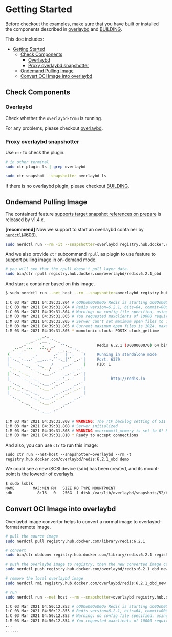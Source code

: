 # Getting Started

Before checkout the examples, make sure that you have built or installed the components described in [overlaybd](https://github.com/containerd/overlaybd/blob/main/README.md) and [BUILDING](BUILDING.md).

This doc includes:

- [Getting Started](#getting-started)
  - [Check Components](#check-components)
    - [Overlaybd](#overlaybd)
    - [Proxy overlaybd snapshotter](#proxy-overlaybd-snapshotter)
  - [Ondemand Pulling Image](#ondemand-pulling-image)
  - [Convert OCI Image into overlaybd](#convert-oci-image-into-overlaybd)

## Check Components

### Overlaybd

Check whether the `overlaybd-tcmu` is running.

For any problems, please checkout [overlaybd](https://github.com/containerd/overlaybd).

### Proxy overlaybd snapshotter

Use `ctr` to check the plugin.

```bash
# in other terminal
sudo ctr plugin ls | grep overlaybd

sudo ctr snapshot --snapshotter overlaybd ls
```

If there is no overlaybd plugin, please checkout [BUILDING](BUILDING.md).

## Ondemand Pulling Image

The containerd feature [supports target snapshot references on prepare](https://github.com/containerd/containerd/pull/3793) is released by v1.4.x.

__[recommend]__ Now we support to start an overlaybd container by [`nerdctl`](https://github.com/containerd/nerdctl)[(#603)](https://github.com/containerd/nerdctl/pull/603).

```bash
sudo nerdctl run --rm -it --snapshotter=overlaybd registry.hub.docker.com/overlaybd/redis:6.2.1_obd
```

And we also provide `ctr` subcommand `rpull` as plugin to use feature to support pulling image in on-demand mode.

```bash
# you will see that the rpull doesn't pull layer data.
sudo bin/ctr rpull registry.hub.docker.com/overlaybd/redis:6.2.1_obd
```

And start a container based on this image.

```bash
$ sudo nerdctl run --net host --rm --snapshotter=overlaybd registry.hub.docker.com/overlaybd/redis:6.2.1_obd

1:C 03 Mar 2021 04:39:31.804 # oO0OoO0OoO0Oo Redis is starting oO0OoO0OoO0Oo
1:C 03 Mar 2021 04:39:31.804 # Redis version=6.2.1, bits=64, commit=00000000, modified=0, pid=1, just started
1:C 03 Mar 2021 04:39:31.804 # Warning: no config file specified, using the default config. In order to specify a config file use redis-server /path/to/redis.conf
1:M 03 Mar 2021 04:39:31.805 # You requested maxclients of 10000 requiring at least 10032 max file descriptors.
1:M 03 Mar 2021 04:39:31.805 # Server can't set maximum open files to 10032 because of OS error: Operation not permitted.
1:M 03 Mar 2021 04:39:31.805 # Current maximum open files is 1024. maxclients has been reduced to 992 to compensate for low ulimit. If you need higher maxclients increase 'ulimit -n'.
1:M 03 Mar 2021 04:39:31.805 * monotonic clock: POSIX clock_gettime
                _._
           _.-``__ ''-._
      _.-``    `.  `_.  ''-._           Redis 6.2.1 (00000000/0) 64 bit
  .-`` .-```.  ```\/    _.,_ ''-._
 (    '      ,       .-`  | `,    )     Running in standalone mode
 |`-._`-...-` __...-.``-._|'` _.-'|     Port: 6379
 |    `-._   `._    /     _.-'    |     PID: 1
  `-._    `-._  `-./  _.-'    _.-'
 |`-._`-._    `-.__.-'    _.-'_.-'|
 |    `-._`-._        _.-'_.-'    |           http://redis.io
  `-._    `-._`-.__.-'_.-'    _.-'
 |`-._`-._    `-.__.-'    _.-'_.-'|
 |    `-._`-._        _.-'_.-'    |
  `-._    `-._`-.__.-'_.-'    _.-'
      `-._    `-.__.-'    _.-'
          `-._        _.-'
              `-.__.-'

1:M 03 Mar 2021 04:39:31.808 # WARNING: The TCP backlog setting of 511 cannot be enforced because /proc/sys/net/core/somaxconn is set to the lower value of 128.
1:M 03 Mar 2021 04:39:31.808 # Server initialized
1:M 03 Mar 2021 04:39:31.808 # WARNING overcommit_memory is set to 0! Background save may fail under low memory condition. To fix this issue add 'vm.overcommit_memory = 1' to /etc/sysctl.conf and then reboot or run the command 'sysctl vm.overcommit_memory=1' for this to take effect.
1:M 03 Mar 2021 04:39:31.810 * Ready to accept connections
```
And also, you can use `ctr` to run this image:
```
sudo ctr run --net-host --snapshotter=overlaybd --rm -t registry.hub.docker.com/overlaybd/redis:6.2.1_obd demo
```

We could see a new iSCSI device (sdb) has been created, and its mount-point is the lowerdir of overlayfs.
```bash
$ sudo lsblk
NAME        MAJ:MIN RM   SIZE RO TYPE MOUNTPOINT
sdb           8:16   0   256G  1 disk /var/lib/overlaybd/snapshots/52/block/mountpoint
```


## Convert OCI Image into overlaybd

Overlaybd image convertor helps to convert a normal image to overlaybd-format remote image.

```bash
# pull the source image
sudo nerdctl pull registry.hub.docker.com/library/redis:6.2.1

# convert
sudo bin/ctr obdconv registry.hub.docker.com/library/redis:6.2.1 registry.hub.docker.com/overlaybd/redis:6.2.1_obd_new

# push the overlaybd image to registry, then the new converted image can be used as a remote image
sudo nerdctl push registry.hub.docker.com/overlaybd/redis:6.2.1_obd_new

# remove the local overlaybd image
sudo nerdctl rmi registry.hub.docker.com/overlaybd/redis:6.2.1_obd_new

# run
sudo nerdctl run --net host --rm --snapshotter=overlaybd registry.hub.docker.com/overlaybd/redis:6.2.1_obd_new

1:C 03 Mar 2021 04:50:12.853 # oO0OoO0OoO0Oo Redis is starting oO0OoO0OoO0Oo
1:C 03 Mar 2021 04:50:12.853 # Redis version=6.2.1, bits=64, commit=00000000, modified=0, pid=1, just started
1:C 03 Mar 2021 04:50:12.853 # Warning: no config file specified, using the default config. In order to specify a config file use redis-server /path/to/redis.conf
1:M 03 Mar 2021 04:50:12.854 # You requested maxclients of 10000 requiring at least 10032 max file descriptors.
...
......
```